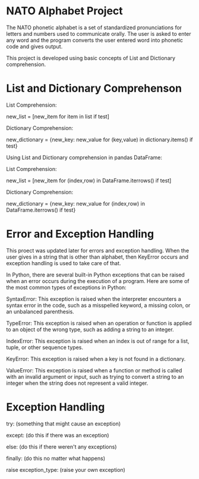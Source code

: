 # NATO Alphabet Project
The NATO phonetic alphabet is a set of standardized pronunciations for letters and numbers used to communicate orally. The user is asked to enter any word and the program converts the user entered word into phonetic code and gives output.

This project is developed using basic concepts of List and Dictionary comprehension.


# List and Dictionary Comprehenson
List Comprehension:

new_list = [new_item for item in list if test]

Dictionary Comprehension:

new_dictionary = {new_key: new_value for (key,value) in dictionary.items() if test}


Using List and Dictionary comprehension in pandas DataFrame:

List Comprehension:

new_list = [new_item for (index,row) in DataFrame.iterrows() if test]

Dictionary Comprehension:

new_dictionary = {new_key: new_value for (index,row) in DataFrame.iterrows() if test}

# Error and Exception Handling
This proect was updated later for errors and exception handling. When the user gives in a string that is other than alphabet, then KeyError occurs and exception handling is used to take care of that.

In Python, there are several built-in Python exceptions that can be raised when an error occurs during the execution of a program. Here are some of the most common types of exceptions in Python:

SyntaxError: This exception is raised when the interpreter encounters a syntax error in the code, such as a misspelled keyword, a missing colon, or an unbalanced parenthesis.

TypeError: This exception is raised when an operation or function is applied to an object of the wrong type, such as adding a string to an integer.

IndexError: This exception is raised when an index is out of range for a list, tuple, or other sequence types.

KeyError: This exception is raised when a key is not found in a dictionary.

ValueError: This exception is raised when a function or method is called with an invalid argument or input, such as trying to convert a string to an integer when the string does not represent a valid integer.

# Exception Handling

try: (something that might cause an exception)

except: (do this if there was an exception)

else: (do this if there weren't any exceptions)

finally: (do this no matter what happens)

raise exception_type: (raise your own exception)